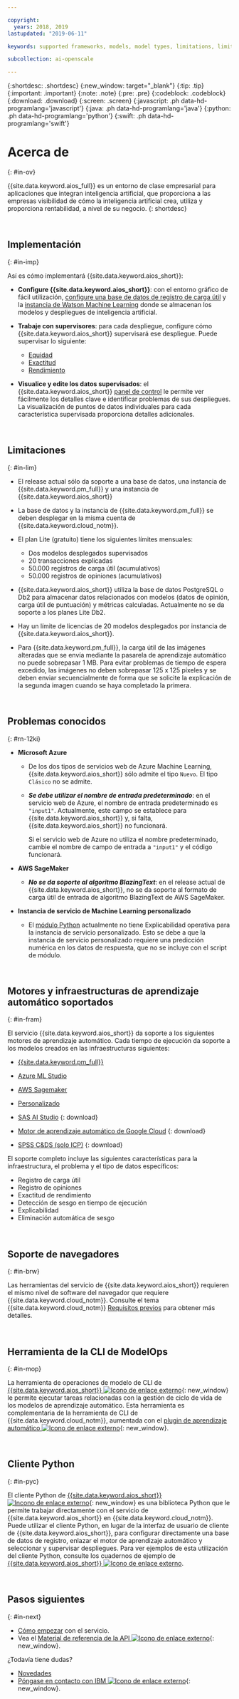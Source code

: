 ```yaml
---

copyright:
  years: 2018, 2019
lastupdated: "2019-06-11"

keywords: supported frameworks, models, model types, limitations, limits

subcollection: ai-openscale

---
```


{:shortdesc: .shortdesc}
{:new_window: target="_blank"}
{:tip: .tip}
{:important: .important}
{:note: .note}
{:pre: .pre}
{:codeblock: .codeblock}
{:download: .download}
{:screen: .screen}
{:javascript: .ph data-hd-programlang='javascript'}
{:java: .ph data-hd-programlang='java'}
{:python: .ph data-hd-programlang='python'}
{:swift: .ph data-hd-programlang='swift'}

# Acerca de
{: #in-ov}

{{site.data.keyword.aios_full}} es un entorno de clase empresarial para aplicaciones que integran inteligencia artificial, que proporciona a las empresas visibilidad de cómo la inteligencia artificial crea, utiliza y proporciona rentabilidad, a nivel de su negocio.
{: shortdesc}

<p>&nbsp;</p>

## Implementación
{: #in-imp}

Así es cómo implementará {{site.data.keyword.aios_short}}:

- **Configure {{site.data.keyword.aios_short}}**: con el entorno gráfico de fácil utilización, [configure una base de datos de registro de carga útil](/docs/services/ai-openscale?topic=ai-openscale-connect-db) y la [instancia de Watson Machine Learning](/docs/services/ai-openscale?topic=ai-openscale-wml-connect) donde se almacenan los modelos y despliegues de inteligencia artificial.

- **Trabaje con supervisores**: para cada despliegue, configure cómo {{site.data.keyword.aios_short}} supervisará ese despliegue. Puede supervisar lo siguiente:

    - [Equidad](/docs/services/ai-openscale?topic=ai-openscale-mf-monitor)
    - [Exactitud](/docs/services/ai-openscale?topic=ai-openscale-acc-monitor)
    - [Rendimiento](/docs/services/ai-openscale?topic=ai-openscale-anlz_metrics#anlz_metrics_performance)

- **Visualice y edite los datos supervisados**: el {{site.data.keyword.aios_short}} [panel de control](/docs/services/ai-openscale?topic=ai-openscale-io-ov) le permite ver fácilmente los detalles clave e identificar problemas de sus despliegues. La visualización de puntos de datos individuales para cada característica supervisada proporciona detalles adicionales.

<p>&nbsp;</p>

## Limitaciones
{: #in-lim}

- El release actual sólo da soporte a una base de datos, una instancia de {{site.data.keyword.pm_full}} y una instancia de {{site.data.keyword.aios_short}}

- La base de datos y la instancia de {{site.data.keyword.pm_full}} se deben desplegar en la misma cuenta de {{site.data.keyword.cloud_notm}}.

- El plan Lite (gratuito) tiene los siguientes límites mensuales:

    - Dos modelos desplegados supervisados
    - 20 transacciones explicadas
    - 50.000 registros de carga útil (acumulativos)
    - 50.000 registros de opiniones (acumulativos)

- {{site.data.keyword.aios_short}} utiliza la base de datos PostgreSQL o Db2 para almacenar datos relacionados con modelos (datos de opinión, carga útil de puntuación) y métricas calculadas. Actualmente no se da soporte a los planes Lite Db2.

- Hay un límite de licencias de 20 modelos desplegados por instancia de {{site.data.keyword.aios_short}}.

- Para {{site.data.keyword.pm_full}}, la carga útil de las imágenes alteradas que se envía mediante la pasarela de aprendizaje automático no puede sobrepasar 1 MB. Para evitar problemas de tiempo de espera excedido, las imágenes no deben sobrepasar 125 x 125 píxeles y se deben enviar secuencialmente de forma que se solicite la explicación de la segunda imagen cuando se haya completado la primera.


<p>&nbsp;</p>

## Problemas conocidos
{: #rn-12ki}

- **Microsoft Azure**

    - De los dos tipos de servicios web de Azure Machine Learning, {{site.data.keyword.aios_short}} sólo admite el tipo `Nuevo`. El tipo `Clásico` no se admite.

    - __*Se debe utilizar el nombre de entrada predeterminado*__: en el servicio web de Azure, el nombre de entrada predeterminado es `"input1"`. Actualmente, este campo se establece para {{site.data.keyword.aios_short}} y, si falta, {{site.data.keyword.aios_short}} no funcionará.

      Si el servicio web de Azure no utiliza el nombre predeterminado, cambie el nombre de campo de entrada a `"input1"` y el código funcionará.

- **AWS SageMaker**

    - __*No se da soporte al algoritmo BlazingText*__: en el release actual de {{site.data.keyword.aios_short}}, no se da soporte al formato de carga útil de entrada de algoritmo BlazingText de AWS SageMaker.

- **Instancia de servicio de Machine Learning personalizado**

    - El [módulo Python](/docs/services/ai-openscale?topic=ai-openscale-as-module) actualmente no tiene Explicabilidad operativa para la instancia de servicio personalizado. Esto se debe a que la instancia de servicio personalizado requiere una predicción numérica en los datos de respuesta, que no se incluye con el script de módulo.

<p>&nbsp;</p>

## Motores y infraestructuras de aprendizaje automático soportados
{: #in-fram}

El servicio {{site.data.keyword.aios_short}} da soporte a los siguientes motores de aprendizaje
automático. Cada tiempo de ejecución da soporte a los modelos creados en las infraestructuras siguientes:

- [{{site.data.keyword.pm_full}}](/docs/services/ai-openscale?topic=ai-openscale-frmwrks-wml#frmwrks-wml) 
- [Azure ML Studio](/docs/services/ai-openscale?topic=ai-openscale-frmwrks-azure#frmwrks-azure)
- [AWS Sagemaker](/docs/services/ai-openscale?topic=ai-openscale-frmwrks-aws-sage#frmwrks-aws-sage)
- [Personalizado](/docs/services/ai-openscale?topic=ai-openscale-frmwrks-custom#frmwrks-custom)


- [SAS AI Studio](/docs/services/ai-openscale?topic=ai-openscale-frmwrks-sas#frmwrks-sas)
{: download}
- [Motor de aprendizaje automático de Google Cloud](/docs/services/ai-openscale?topic=ai-openscale-frmwrks-google#frmwrks-google)
{: download}
- [SPSS C&DS (solo ICP)](/docs/services/ai-openscale?topic=ai-openscale-frmwrks-spss#frmwrks-spss)
{: download}

El soporte completo incluye las siguientes características para la infraestructura, el problema y el tipo de datos específicos:

- Registro de carga útil	
- Registro de opiniones	
- Exactitud de rendimiento	
- Detección de sesgo en tiempo de ejecución	
- Explicabilidad	
- Eliminación automática de sesgo

<p>&nbsp;</p>

## Soporte de navegadores
{: #in-brw}

Las herramientas del servicio de {{site.data.keyword.aios_short}} requieren el mismo nivel de software del navegador que requiere {{site.data.keyword.cloud_notm}}. Consulte el tema {{site.data.keyword.cloud_notm}} [Requisitos previos](/docs/overview?topic=overview-prereqs-platform#browsers-platform) para obtener más detalles.

<p>&nbsp;</p>

## Herramienta de la CLI de ModelOps
{: #in-mop}

La herramienta de operaciones de modelo de CLI de [{{site.data.keyword.aios_short}} ![Icono de enlace externo](../../icons/launch-glyph.svg "Icono de enlace externo")](https://github.com/IBM-Watson/aiopenscale-modelops-cli){: new_window} le permite ejecutar tareas relacionadas con la gestión de ciclo de vida de los modelos de aprendizaje automático. Esta herramienta es complementaria de la herramienta de CLI de {{site.data.keyword.cloud_notm}}, aumentada con el [plugin de aprendizaje automático ![Icono de enlace externo](../../icons/launch-glyph.svg "Icono de enlace externo")](https://www.ibm.com/support/knowledgecenter/DSXDOC/analyze-data/ml_dlaas_environment.html){: new_window}.

<p>&nbsp;</p>

## Cliente Python
{: #in-pyc}

El cliente Python de [{{site.data.keyword.aios_short}} ![Incono de enlace externo](../../icons/launch-glyph.svg "Incono de enlace externo")](http://ai-openscale-python-client.mybluemix.net/){: new_window} es una biblioteca Python que le permite trabajar directamente con el servicio de {{site.data.keyword.aios_short}} en {{site.data.keyword.cloud_notm}}. Puede utilizar el cliente Python, en lugar de la interfaz de usuario de cliente de {{site.data.keyword.aios_short}}, para configurar directamente una base de datos de registro, enlazar el motor de aprendizaje automático y seleccionar y supervisar despliegues. Para ver ejemplos de esta utilización del cliente Python, consulte los cuadernos de ejemplo de [{{site.data.keyword.aios_short}} ![Icono de enlace externo](../../icons/launch-glyph.svg "Icono de enlace externo")](https://github.com/pmservice/ai-openscale-tutorials/tree/master/notebooks).

<p>&nbsp;</p>

## Pasos siguientes
{: #in-next}

- [Cómo empezar](/docs/services/ai-openscale?topic=ai-openscale-gettingstarted) con el servicio.
- Vea el [Material de referencia de la API ![Icono de enlace externo](../../icons/launch-glyph.svg "Icono de enlace externo")](https://{DomainName}/apidocs/ai-openscale){: new_window}.

¿Todavía tiene dudas? 

- [Novedades](/docs/services/ai-openscale?topic=ai-openscale-rn-relnotes)
- [Póngase en contacto con IBM ![Icono de enlace externo](../../icons/launch-glyph.svg "Icono de enlace externo")](https://www.ibm.com/account/reg/us-en/signup?formid=MAIL-watson){: new_window}.
